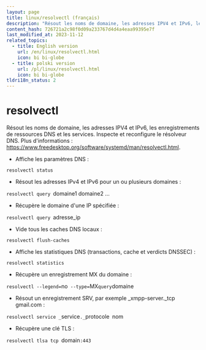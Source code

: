 ```yaml
---
layout: page
title: linux/resolvectl (français)
description: "Résout les noms de domaine, les adresses IPV4 et IPv6, les enregistrements de ressources DNS et les services."
content_hash: 726721a2c98f0d09a233767d4d4a4eaa99395e7f
last_modified_at: 2023-11-12
related_topics:
  - title: English version
    url: /en/linux/resolvectl.html
    icon: bi bi-globe
  - title: polski version
    url: /pl/linux/resolvectl.html
    icon: bi bi-globe
tldri18n_status: 2
---
```

# resolvectl

Résout les noms de domaine, les adresses IPV4 et IPv6, les enregistrements de ressources DNS et les services.
Inspecte et reconfigure le résolveur DNS.
Plus d'informations : <https://www.freedesktop.org/software/systemd/man/resolvectl.html>.

- Affiche les paramètres DNS :

`resolvectl status`

- Résout les adresses IPv4 et IPv6 pour un ou plusieurs domaines :

`resolvectl query `<span class="tldr-var badge badge-pill bg-dark-lm bg-white-dm text-white-lm text-dark-dm font-weight-bold">domaine1 domaine2 ...</span>

- Récupère le domaine d'une IP spécifiée :

`resolvectl query `<span class="tldr-var badge badge-pill bg-dark-lm bg-white-dm text-white-lm text-dark-dm font-weight-bold">adresse_ip</span>

- Vide tous les caches DNS locaux :

`resolvectl flush-caches`

- Affiche les statistiques DNS (transactions, cache et verdicts DNSSEC) :

`resolvectl statistics`

- Récupère un enregistrement MX du domaine :

`resolvectl --legend=`<span class="tldr-var badge badge-pill bg-dark-lm bg-white-dm text-white-lm text-dark-dm font-weight-bold">no</span>` --type=`<span class="tldr-var badge badge-pill bg-dark-lm bg-white-dm text-white-lm text-dark-dm font-weight-bold">MX</span>` query `<span class="tldr-var badge badge-pill bg-dark-lm bg-white-dm text-white-lm text-dark-dm font-weight-bold">domaine</span>

- Résout un enregistrement SRV, par exemple _xmpp-server._tcp gmail.com :

`resolvectl service _`<span class="tldr-var badge badge-pill bg-dark-lm bg-white-dm text-white-lm text-dark-dm font-weight-bold">service</span>`._`<span class="tldr-var badge badge-pill bg-dark-lm bg-white-dm text-white-lm text-dark-dm font-weight-bold">protocole</span>` `<span class="tldr-var badge badge-pill bg-dark-lm bg-white-dm text-white-lm text-dark-dm font-weight-bold">nom</span>

- Récupère une clé TLS :

`resolvectl tlsa tcp `<span class="tldr-var badge badge-pill bg-dark-lm bg-white-dm text-white-lm text-dark-dm font-weight-bold">domain</span>`:443`
